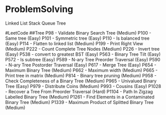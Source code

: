 # ProblemSolving
Linked List
Stack
Queue
Tree

#LeetCode
##Tree
P98 - Validate Binary Search Tree (Medium)
P100 - Same tree (Easy)
P101 - Symmetric tree (Easy)
P110 - Is balanced tree (Easy)
P114 - Flatten to linked list (Medium)
P199 - Print Right View (Medium)
P222 - Count Complete Tree Nodes (Medium)
P226 - Invert tree (Easy)
P538 - convert to greatest BST (Easy)
P563 - Binary Tree Tilt (Easy)
P572 - Is subtree (Easy)
P589 - N-ary Tree Preorder Traversal (Easy)
P590 - N-ary Tree Postorder Traversal (Easy)
P617 - Merge Tree (Easy)
P654 - Maximum Binary Tree (Medium)
P662 - Maximum width (Medium)
P665 - Print tree in matrix (Medium)
P814 - Binary tree pruning (Medium)
P958 - Check Completeness of a Binary Tree (Medium)
P965 - Univalued Binary Tree (Easy)
P979 - Distribute Coins (Medium)
P993 - Cousins (Easy)
P1028 -  Recover a Tree From Preorder Traversal (Hard)
P1104 - Path In Zigzag Labelled Binary Tree (Medium)
P1261 - Find Elements in a Contaminated Binary Tree (Medium)
P1339 - Maximum Product of Splitted Binary Tree (Medium)
